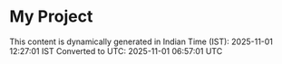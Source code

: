 # My Project

This content is dynamically generated in Indian Time (IST): 2025-11-01 12:27:01 IST
Converted to UTC: 2025-11-01 06:57:01 UTC
